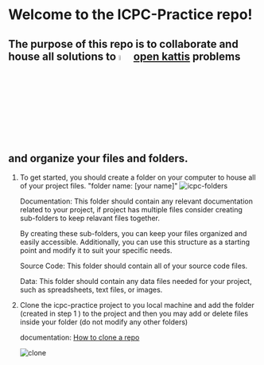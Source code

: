 # Welcome to the ICPC-Practice repo!

## The purpose of this repo is to collaborate and house all solutions to <img src="https://user-images.githubusercontent.com/76856697/232064929-cc86e37f-7a8e-4c9b-ab1a-5f3cad64f734.png" width="5%" height="5%" alt="open kattis logo"> [open kattis](open.kattis.com) problems and organize your files and folders. 

1) To get started, you should create a folder on your computer to house all of your project files. "folder name: [your name]"
    ![icpc-folders](https://user-images.githubusercontent.com/76856697/232063115-44c9ae82-d298-459a-bbd6-f832729770fb.png)
    
    Documentation: This folder should contain any relevant documentation related to your project, if project has multiple files     consider creating
    sub-folders to keep relavant files together.

    By creating these sub-folders, you can keep your files organized and easily accessible. Additionally, you can use this         structure as a starting point
    and  modify it to suit your specific needs.
    
    Source Code: This folder should contain all of your source code files.

    Data: This folder should contain any data files needed for your project, such as spreadsheets, text files, or images.  

    
 2) Clone the icpc-practice project to you local machine and add the folder (created in step 1 ) to the project and then you may add or delete files inside your folder (do not modify any other folders)
 
    documentation: 
    [How to clone a repo](https://docs.github.com/en/repositories/creating-and-managing-repositories/cloning-a-repository)
    
    ![clone](https://user-images.githubusercontent.com/76856697/232069334-5574d229-5537-4e4b-97cd-d4e9609ce87a.png)

 

